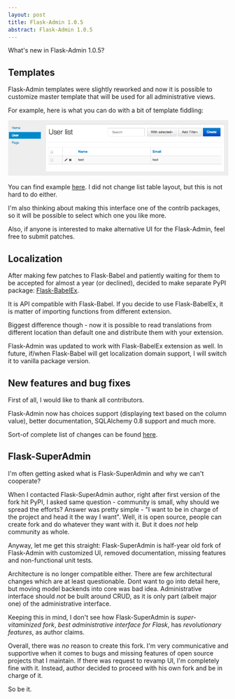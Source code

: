 ```yaml
---
layout: post
title: Flask-Admin 1.0.5
abstract: Flask-Admin 1.0.5
---
```


What's new in Flask-Admin 1.0.5?

Templates
---------

Flask-Admin templates were slightly reworked and now it is possible to customize master template that will be used for
all administrative views.

For example, here is what you can do with a bit of template fiddling:

<a href="/shared/posts/flask-admin-105/layout.png">
  <img src="/shared/posts/flask-admin-105/layout.png" width="640" alt="Custom layout"></img>
</a>

You can find example [here](https://github.com/mrjoes/flask-admin/tree/master/examples/layout). I did not change list table layout, but this is not hard to do either.

I'm also thinking about making this interface one of the contrib packages, so it will be possible to
select which one you like more.

Also, if anyone is interested to make alternative UI for the Flask-Admin, feel free to submit patches.

Localization
------------

After making few patches to Flask-Babel and patiently waiting for them to be accepted for almost a year (or declined),
decided to make separate PyPI package: [Flask-BabelEx](https://pypi.python.org/pypi/Flask-BabelEx).

It is API compatible with Flask-Babel. If you decide to use Flask-BabelEx, it is matter of importing functions from
different extension.

Biggest difference though - now it is possible to read translations from different location than default one and distribute
them with your extension.

Flask-Admin was updated to work with Flask-BabelEx extension as well. In future, if/when Flask-Babel will get localization
domain support, I will switch it to vanilla package version.

New features and bug fixes
--------------------------

First of all, I would like to thank all contributors.

Flask-Admin now has choices support (displaying text based on the column value), better documentation, SQLAlchemy 0.8 support and much more.

Sort-of complete list of changes can be found [here](https://github.com/mrjoes/flask-admin/blob/master/doc/changelog.rst).

Flask-SuperAdmin
----------------

I'm often getting asked what is Flask-SuperAdmin and why we can't cooperate?

When I contacted Flask-SuperAdmin author, right after first version of the fork hit PyPI, I asked same question - community is small, why should we spread the efforts? Answer was pretty simple - "I want to be in charge of the project and head it the way I want". Well, it is open source, people can create fork and do whatever they want with it. But it does *not* help community as whole.

Anyway, let me get this straight: Flask-SuperAdmin is half-year old fork of Flask-Admin with customized UI, removed documentation, missing features and non-functional unit tests.

Architecture is no longer compatible either. There are few architectural changes which are at least questionable. Dont want to go into detail here, but moving model backends into core was bad idea. Administrative interface should *not* be built around
CRUD, as it is only part (albeit major one) of the administrative interface.

Keeping this in mind, I don't see how Flask-SuperAdmin is *super-vitaminized fork*, *best administrative interface for Flask*, has *revolutionary features*, as author claims.

Overall, there was *no* reason to create this fork. I'm very communicative and supportive when it comes to bugs and missing
features of open source projects that I maintain. If there was request to revamp UI, I'm completely fine with it. Instead,
author decided to proceed with his own fork and be in charge of it.

So be it.
